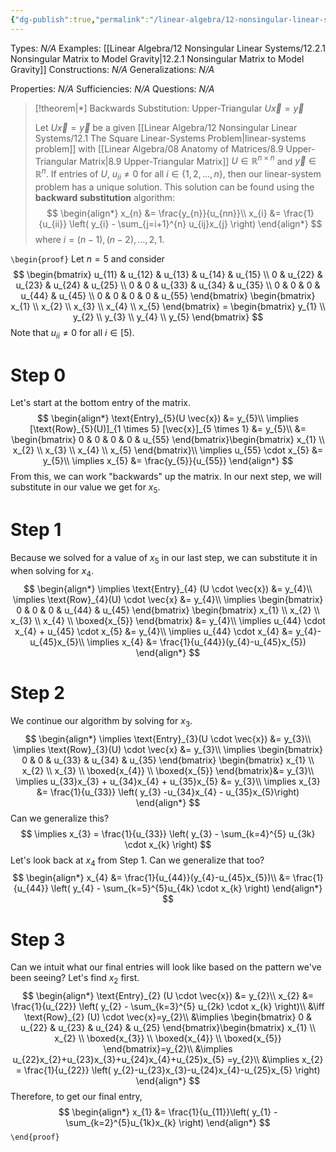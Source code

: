 ```yaml
---
{"dg-publish":true,"permalink":"/linear-algebra/12-nonsingular-linear-systems/12-2-backwards-substitution/","tags":["Type/Theorem","Topic/Linear_Algebra"]}
---
```


Types: *N/A*
Examples: [[Linear Algebra/12 Nonsingular Linear Systems/12.2.1 Nonsingular Matrix to Model Gravity\|12.2.1 Nonsingular Matrix to Model Gravity]]
Constructions: *N/A*
Generalizations: *N/A*

Properties: *N/A*
Sufficiencies: *N/A*
Questions: *N/A*

> [!theorem|*] Backwards Substitution: Upper-Triangular $U\vec{x}=\vec{y}$
> 
> Let $U\vec{x} = \vec{y}$ be a given [[Linear Algebra/12 Nonsingular Linear Systems/12.1 The Square Linear-Systems Problem\|linear-systems problem]] with [[Linear Algebra/08 Anatomy of Matrices/8.9 Upper-Triangular Matrix\|8.9 Upper-Triangular Matrix]] $U \in \mathbb{R}^{n \times n}$ and $\vec{y} \in \mathbb{R}^{n}$. If entries of $U$, $u_{ii} \neq 0$ for all $i \in \{ 1,2,\dots,n \}$, then our linear-system problem has a unique solution. This solution can be found using the **backward substitution** algorithm:
> $$
> \begin{align*}
> x_{n} &= \frac{y_{n}}{u_{nn}}\\
> x_{i} &= \frac{1}{u_{ii}} \left( y_{i} - \sum_{j=i+1}^{n} u_{ij}x_{j} \right) 
> \end{align*}
> $$
> where $i = (n-1),(n-2), \dots, 2, 1$.

`\begin{proof}`
Let $n=5$ and consider
$$
\begin{bmatrix}
u_{11} & u_{12} & u_{13} & u_{14} & u_{15} \\
0 & u_{22} & u_{23} & u_{24} & u_{25} \\
0 & 0 & u_{33} & u_{34} & u_{35} \\
0 & 0 & 0 & u_{44} & u_{45} \\
0 & 0 & 0 & 0 & u_{55}
\end{bmatrix} \begin{bmatrix}
x_{1} \\
x_{2} \\
x_{3} \\
x_{4} \\
x_{5}
\end{bmatrix} = \begin{bmatrix}
y_{1} \\
y_{2} \\
y_{3} \\
y_{4} \\
y_{5}
\end{bmatrix}
$$
Note that $u_{ii} \neq 0$ for all $i \in [5)$.

# Step 0
Let's start at the bottom entry of the matrix.
$$
\begin{align*}
\text{Entry}_{5}(U \vec{x}) &= y_{5}\\
\implies [\text{Row}_{5}(U)]_{1 \times 5} [\vec{x}]_{5 \times 1} &= y_{5}\\
&= \begin{bmatrix}
0 & 0 & 0 & 0 & u_{55}
\end{bmatrix}\begin{bmatrix}
x_{1} \\
x_{2} \\
x_{3} \\
x_{4} \\
x_{5}
\end{bmatrix}\\
\implies u_{55} \cdot x_{5} &= y_{5}\\
\implies x_{5} &= \frac{y_{5}}{u_{55}}
\end{align*}
$$
From this, we can work "backwards" up the matrix. In our next step, we will substitute in our value we get for $x_{5}$.

# Step 1
Because we solved for a value of $x_{5}$ in our last step, we can substitute it in when solving for $x_{4}$.
$$
\begin{align*}
\implies \text{Entry}_{4} (U \cdot \vec{x}) &= y_{4}\\
\implies \text{Row}_{4}(U) \cdot \vec{x} &= y_{4}\\
\implies \begin{bmatrix}
0 & 0 & 0 & u_{44} & u_{45}
\end{bmatrix} \begin{bmatrix}
x_{1} \\
x_{2} \\
x_{3} \\
x_{4} \\
\boxed{x_{5}}
\end{bmatrix} &= y_{4}\\
\implies u_{44} \cdot x_{4} + u_{45} \cdot x_{5} &= y_{4}\\
\implies u_{44} \cdot x_{4} &= y_{4}-u_{45}x_{5}\\
\implies x_{4} &= \frac{1}{u_{44}}(y_{4}-u_{45}x_{5})
\end{align*} 
$$
# Step 2
We continue our algorithm by solving for $x_{3}$.
$$
\begin{align*}
\implies \text{Entry}_{3}(U \cdot \vec{x}) &= y_{3}\\
\implies \text{Row}_{3}(U) \cdot \vec{x} &= y_{3}\\
\implies \begin{bmatrix}
0 & 0 & u_{33} & u_{34} & u_{35}
\end{bmatrix} \begin{bmatrix}
x_{1} \\
x_{2} \\
x_{3} \\
\boxed{x_{4}} \\
\boxed{x_{5}}
\end{bmatrix}&= y_{3}\\
\implies u_{33}x_{3} + u_{34}x_{4} + u_{35}x_{5} &= y_{3}\\
\implies x_{3} &= \frac{1}{u_{33}} \left( y_{3} -u_{34}x_{4} - u_{35}x_{5}\right) 
\end{align*}
$$
Can we generalize this?
$$
\implies x_{3} = \frac{1}{u_{33}} \left( y_{3} - \sum_{k=4}^{5} u_{3k} \cdot x_{k} \right) 
$$
Let's look back at $x_{4}$ from Step 1. Can we generalize that too?
$$
\begin{align*}
x_{4} &= \frac{1}{u_{44}}(y_{4}-u_{45}x_{5})\\
&= \frac{1}{u_{44}} \left( y_{4} - \sum_{k=5}^{5}u_{4k} \cdot x_{k} \right) 
\end{align*}
$$

# Step 3
Can we intuit what our final entries will look like based on the pattern we've been seeing? Let's find $x_{2}$ first.
$$
\begin{align*}
\text{Entry}_{2} (U \cdot \vec{x}) &= y_{2}\\
x_{2} &= \frac{1}{u_{22}} \left( y_{2} - \sum_{k=3}^{5} u_{2k} \cdot x_{k} \right)\\
&\iff \text{Row}_{2} (U) \cdot \vec{x}=y_{2}\\
&\implies \begin{bmatrix}
0 & u_{22} & u_{23} & u_{24} & u_{25}
\end{bmatrix}\begin{bmatrix}
x_{1} \\
x_{2} \\
\boxed{x_{3}} \\
\boxed{x_{4}} \\
\boxed{x_{5}}
\end{bmatrix}=y_{2}\\
&\implies u_{22}x_{2}+u_{23}x_{3}+u_{24}x_{4}+u_{25}x_{5} =y_{2}\\
&\implies x_{2} = \frac{1}{u_{22}} \left( y_{2}-u_{23}x_{3}-u_{24}x_{4}-u_{25}x_{5} \right) 
\end{align*}
$$
Therefore, to get our final entry,
$$
\begin{align*}
x_{1} &= \frac{1}{u_{11}}\left( y_{1} - \sum_{k=2}^{5}u_{1k}x_{k} \right) 
\end{align*}
$$
`\end{proof}`